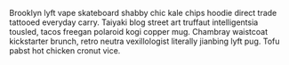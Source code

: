 Brooklyn lyft vape skateboard shabby chic kale chips hoodie direct trade tattooed everyday carry. Taiyaki blog street art truffaut intelligentsia tousled, tacos freegan polaroid kogi copper mug. Chambray waistcoat kickstarter brunch, retro neutra vexillologist literally jianbing lyft pug. Tofu pabst hot chicken cronut vice.